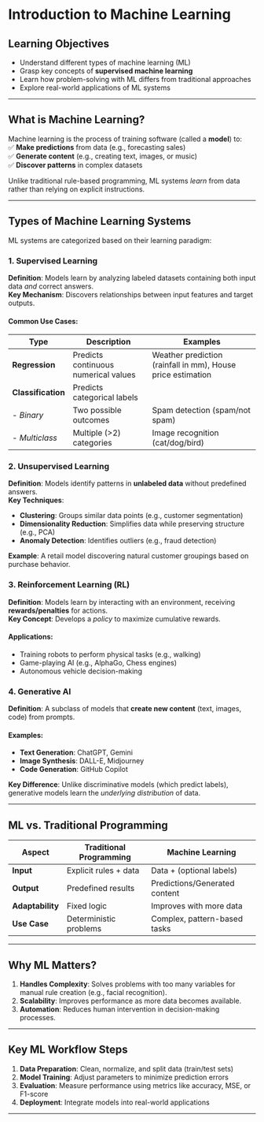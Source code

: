# Introduction to Machine Learning

## Learning Objectives
- Understand different types of machine learning (ML)
- Grasp key concepts of **supervised machine learning**
- Learn how problem-solving with ML differs from traditional approaches
- Explore real-world applications of ML systems

---

## What is Machine Learning?
Machine learning is the process of training software (called a **model**) to:  
✅ **Make predictions** from data (e.g., forecasting sales)  
✅ **Generate content** (e.g., creating text, images, or music)  
✅ **Discover patterns** in complex datasets  

Unlike traditional rule-based programming, ML systems *learn* from data rather than relying on explicit instructions.

---

## Types of Machine Learning Systems
ML systems are categorized based on their learning paradigm:

### 1. Supervised Learning
**Definition**: Models learn by analyzing labeled datasets containing both input data *and* correct answers.  
**Key Mechanism**: Discovers relationships between input features and target outputs.  

#### Common Use Cases:
| Type | Description | Examples |
|------|-------------|----------|
| **Regression** | Predicts continuous numerical values | Weather prediction (rainfall in mm), House price estimation |
| **Classification** | Predicts categorical labels |  |
| - *Binary* | Two possible outcomes | Spam detection (spam/not spam) |
| - *Multiclass* | Multiple (>2) categories | Image recognition (cat/dog/bird) |

### 2. Unsupervised Learning
**Definition**: Models identify patterns in **unlabeled data** without predefined answers.  
**Key Techniques**:  
- **Clustering**: Groups similar data points (e.g., customer segmentation)  
- **Dimensionality Reduction**: Simplifies data while preserving structure (e.g., PCA)  
- **Anomaly Detection**: Identifies outliers (e.g., fraud detection)  

**Example**: A retail model discovering natural customer groupings based on purchase behavior.

### 3. Reinforcement Learning (RL)
**Definition**: Models learn by interacting with an environment, receiving **rewards/penalties** for actions.  
**Key Concept**: Develops a *policy* to maximize cumulative rewards.  

#### Applications:
- Training robots to perform physical tasks (e.g., walking)  
- Game-playing AI (e.g., AlphaGo, Chess engines)  
- Autonomous vehicle decision-making  

### 4. Generative AI
**Definition**: A subclass of models that **create new content** (text, images, code) from prompts.  

#### Examples:
- **Text Generation**: ChatGPT, Gemini  
- **Image Synthesis**: DALL-E, Midjourney  
- **Code Generation**: GitHub Copilot  

**Key Difference**: Unlike discriminative models (which predict labels), generative models learn the *underlying distribution* of data.

---

## ML vs. Traditional Programming
| Aspect | Traditional Programming | Machine Learning |
|--------|-------------------------|-------------------|
| **Input** | Explicit rules + data | Data + (optional labels) |
| **Output** | Predefined results | Predictions/Generated content |
| **Adaptability** | Fixed logic | Improves with more data |
| **Use Case** | Deterministic problems | Complex, pattern-based tasks |

---

## Why ML Matters?
1. **Handles Complexity**: Solves problems with too many variables for manual rule creation (e.g., facial recognition).  
2. **Scalability**: Improves performance as more data becomes available.  
3. **Automation**: Reduces human intervention in decision-making processes.  

---

## Key ML Workflow Steps
1. **Data Preparation**: Clean, normalize, and split data (train/test sets)  
2. **Model Training**: Adjust parameters to minimize prediction errors  
3. **Evaluation**: Measure performance using metrics like accuracy, MSE, or F1-score  
4. **Deployment**: Integrate models into real-world applications  

---